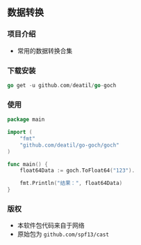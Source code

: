 ## 数据转换


### 项目介绍

*  常用的数据转换合集


### 下载安装

~~~go
go get -u github.com/deatil/go-goch
~~~


### 使用

~~~go
package main

import (
    "fmt"
    "github.com/deatil/go-goch/goch"
)

func main() {
    float64Data := goch.ToFloat64("123").

    fmt.Println("结果：", float64Data)
}

~~~


### 版权

*  本软件包代码来自于网络
*  原始包为 `github.com/spf13/cast`
